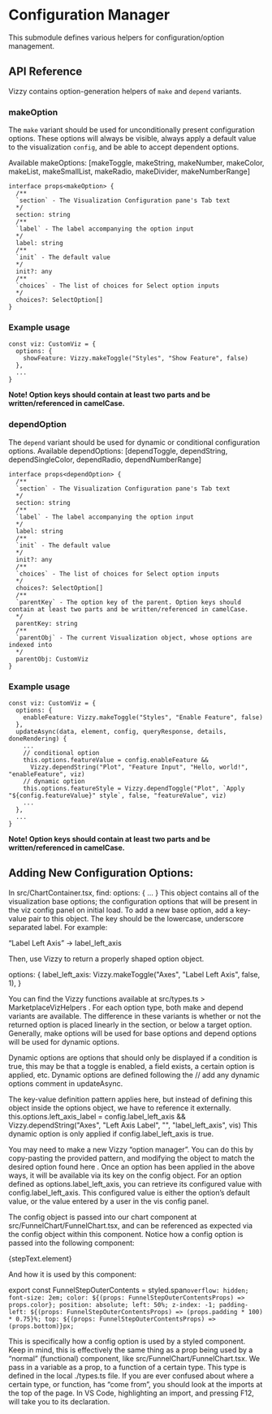 # Configuration Manager
This submodule defines various helpers for configuration/option management. 

## API Reference
Vizzy contains option-generation helpers of `make` and `depend` variants. 

### makeOption
The `make` variant should be used for unconditionally present configuration options. These options will always be visible, always apply a default value to the visualization `config`, and be able to accept dependent options.

Available makeOptions: [makeToggle, makeString, makeNumber, makeColor, makeList, makeSmallList, makeRadio, makeDivider, makeNumberRange]

```
interface props<makeOption> {
  /**
  `section` - The Visualization Configuration pane's Tab text
  */
  section: string
  /**
  `label` - The label accompanying the option input
  */
  label: string
  /**
  `init` - The default value
  */
  init?: any
  /**
  `choices` - The list of choices for Select option inputs
  */
  choices?: SelectOption[]
}
```

### Example usage
```
const viz: CustomViz = {
  options: {
    showFeature: Vizzy.makeToggle("Styles", "Show Feature", false)
  },
  ...
}
```
**Note! Option keys should contain at least two parts and be written/referenced in camelCase.**

### dependOption
The `depend` variant should be used for dynamic or conditional configuration options. 
Available dependOptions: [dependToggle, dependString, dependSingleColor, dependRadio, dependNumberRange]

```
interface props<dependOption> {
  /**
  `section` - The Visualization Configuration pane's Tab text
  */
  section: string
  /**
  `label` - The label accompanying the option input
  */
  label: string
  /**
  `init` - The default value
  */
  init?: any
  /**
  `choices` - The list of choices for Select option inputs
  */
  choices?: SelectOption[]
  /**
  `parentKey` - The option key of the parent. Option keys should contain at least two parts and be written/referenced in camelCase.
  */
  parentKey: string
  /**
  `parentObj` - The current Visualization object, whose options are indexed into
  */
  parentObj: CustomViz
}
```

### Example usage
```
const viz: CustomViz = {
  options: {
    enableFeature: Vizzy.makeToggle("Styles", "Enable Feature", false)
  },
  updateAsync(data, element, config, queryResponse, details, doneRendering) {
    ...
    // conditional option
    this.options.featureValue = config.enableFeature && 
      Vizzy.dependString("Plot", "Feature Input", "Hello, world!", "enableFeature", viz)
    // dynamic option
    this.options.featureStyle = Vizzy.dependToggle("Plot", `Apply "${config.featureValue}" style`, false, "featureValue", viz)
    ...
  },
  ...
}
```
**Note! Option keys should contain at least two parts and be written/referenced in camelCase.**


## Adding New Configuration Options:
In src/ChartContainer.tsx, find:
options: {
  ...
}
This object contains all of the visualization base options; the configuration options that will be present in the viz config panel on initial load.
To add a new base option, add a key-value pair to this object. The key should be the lowercase, underscore separated label. For example:

“Label Left Axis” -> label_left_axis


Then, use Vizzy to return a properly shaped option object. 

options: {
  label_left_axis: Vizzy.makeToggle("Axes", "Label Left Axis", false, 1),
}


You can find the Vizzy functions available at src/types.ts > MarketplaceVizHelpers . For each option type, both make and depend variants are available. The difference in these variants is whether or not the returned option is placed linearly in the section, or below a target option. Generally, make options will be used for base options and depend options will be used for dynamic options.

Dynamic options are options that should only be displayed if a condition is true, this may be that a toggle is enabled, a field exists, a certain option is applied, etc. Dynamic options are defined following the // add any dynamic options comment in updateAsync.

The key-value definition pattern applies here, but instead of defining this object inside the options object, we have to reference it externally. 
this.options.left_axis_label = config.label_left_axis && Vizzy.dependString("Axes", "Left Axis Label", "", "label_left_axis", vis)
This dynamic option is only applied if config.label_left_axis is true. 

You may need to make a new Vizzy “option manager”. You can do this by copy-pasting the provided pattern, and modifying the object to match the desired option found here .
Once an option has been applied in the above ways, it will be available via its key on the config object. For an option defined as options.label_left_axis, you can retrieve its configured value with config.label_left_axis. This configured value is either the option’s default value, or the value entered by a user in the vis config panel. 

The config object is passed into our chart component at src/FunnelChart/FunnelChart.tsx, and can be referenced as expected via the config object within this component. Notice how a config option is passed into the following component:


<FunnelStepOuterContents 
  color={config.bar_colors[i]}
  padding={stepWidthPct}
  bottom={outerStepTextY}>
  {stepText.element}
</FunnelStepOuterContents>


And how it is used by this component:

export const FunnelStepOuterContents = styled.span`
  overflow: hidden;
  font-size: 2em;
  color: ${(props: FunnelStepOuterContentsProps) => props.color};
  position: absolute;
  left: 50%;
  z-index: -1;
  padding-left: ${(props: FunnelStepOuterContentsProps) => (props.padding * 100) * 0.75}%;
  top: ${(props: FunnelStepOuterContentsProps) => (props.bottom)}px;
`

This is specifically how a config option is used by a styled component. Keep in mind, this is effectively the same thing as a prop being used by a “normal” (functional) component, like src/FunnelChart/FunnelChart.tsx. We pass in a variable as a prop, to a function of a certain type. This type is defined in the local ./types.ts file. If you are ever confused about where a certain type, or function, has “come from”, you should look at the imports at the top of the page. In VS Code, highlighting an import, and pressing F12, will take you to its declaration. 

